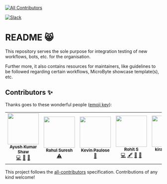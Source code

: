 <!-- ALL-CONTRIBUTORS-BADGE:START - Do not remove or modify this section -->
[![All Contributors](https://img.shields.io/badge/all_contributors-5-orange.svg?style=flat-square)](#contributors-)
<!-- ALL-CONTRIBUTORS-BADGE:END -->

[![Slack](https://img.shields.io/badge/Slack-criodo--world-%237595c7)](https://join.slack.com/t/criodo-world/shared_invite/zt-jbe8xcec-KjZAgZ~e1vkN~TpVJO1~ig)

# README :smile_cat:

This repository serves the sole purpose for integration testing of new workflows, bots, etc. for the organisation. 

Further more, it also contains resources for maintainers, like guidelines to be followed regarding certain workflows, MicroByte showcase template(s), etc.




## Contributors ✨

Thanks goes to these wonderful people ([emoji key](https://allcontributors.org/docs/en/emoji-key)):

<!-- ALL-CONTRIBUTORS-LIST:START - Do not remove or modify this section -->
<!-- prettier-ignore-start -->
<!-- markdownlint-disable -->
<table>
  <tr>
    <td align="center"><a href="http://ak-shaw-portfolio.netlify.app"><img src="https://avatars0.githubusercontent.com/u/51538194?v=4" width="100px;" alt=""/><br /><sub><b>Ayush Kumar Shaw</b></sub></a><br /><a href="https://github.com/Crio-Bytes/Demo-Repo/commits?author=Ak-Shaw" title="Code">💻</a> <a href="https://github.com/Crio-Bytes/Demo-Repo/commits?author=Ak-Shaw" title="Documentation">📖</a> <a href="#maintenance-Ak-Shaw" title="Maintenance">🚧</a></td>
    <td align="center"><a href="https://linkedin.com/in/rahulsuresh98"><img src="https://avatars2.githubusercontent.com/u/22114682?v=4" width="100px;" alt=""/><br /><sub><b>Rahul Suresh</b></sub></a><br /><a href="https://github.com/Crio-Bytes/Demo-Repo/commits?author=icy-meteor" title="Tests">⚠️</a></td>
    <td align="center"><a href="https://kevinpaulose05.github.io/"><img src="https://avatars3.githubusercontent.com/u/64629493?v=4" width="100px;" alt=""/><br /><sub><b>Kevin Paulose</b></sub></a><br /><a href="https://github.com/Crio-Bytes/Demo-Repo/commits?author=Kevinpaulose05" title="Documentation">📖</a></td>
    <td align="center"><a href="http://www.mapcoronacases.xyz"><img src="https://avatars0.githubusercontent.com/u/55776181?v=4" width="100px;" alt=""/><br /><sub><b>Rohit S</b></sub></a><br /><a href="https://github.com/Crio-Bytes/Demo-Repo/commits?author=itherohit" title="Code">💻</a> <a href="#content-itherohit" title="Content">🖋</a> <a href="#ideas-itherohit" title="Ideas, Planning, & Feedback">🤔</a> <a href="https://github.com/Crio-Bytes/Demo-Repo/commits?author=itherohit" title="Documentation">📖</a></td>
    <td align="center"><a href="https://github.com/kiranbeeyes"><img src="https://avatars3.githubusercontent.com/u/55537079?v=4" width="100px;" alt=""/><br /><sub><b>kiranbeeyes</b></sub></a><br /><a href="https://github.com/Crio-Bytes/Demo-Repo/commits?author=kiranbeeyes" title="Code">💻</a></td>
  </tr>
</table>

<!-- markdownlint-enable -->
<!-- prettier-ignore-end -->
<!-- ALL-CONTRIBUTORS-LIST:END -->

This project follows the [all-contributors](https://github.com/all-contributors/all-contributors) specification. Contributions of any kind welcome!
